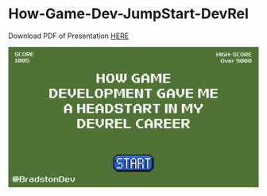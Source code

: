 # How-Game-Dev-JumpStart-DevRel
Download PDF of Presentation [HERE](https://raw.githubusercontent.com/bradstondevcode/How-Game-Dev-JumpStart-DevRel/master/How%20Game%20Development%20Gave%20me%20a%20Headstart%20in%20my%20DevRel%20Careerv2%20%7C%20DevRelCon%202021%20-%20Bradston%20Henry.pdf)


![How Game Development Gave Me a Headstart in my DevRel Career Title Image](https://raw.githubusercontent.com/bradstondevcode/How-Game-Dev-JumpStart-DevRel/master/How%20Game%20Development%20Gave%20me%20a%20Headstart%20in%20my%20DevRel%20Career.png?raw=true)
